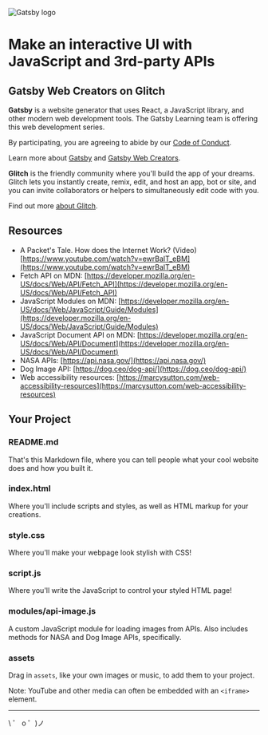 ![Gatsby logo](https://cdn.glitch.com/d387b22e-9641-40eb-a67a-383c0ebd6ba8%2FGatsby_Monogram.png?v=1585109177672)

# Make an interactive UI with JavaScript and 3rd-party APIs
## Gatsby Web Creators on Glitch

**Gatsby** is a website generator that uses React, a JavaScript library, and other modern web development tools. The Gatsby Learning team is offering this web development series.

By participating, you are agreeing to abide by our [Code of Conduct](https://www.gatsbyjs.org/contributing/code-of-conduct/).

Learn more about [Gatsby](https://gatsbyjs.org) and [Gatsby Web Creators](https://gatsbyjs.com/gatsby-web-creators/).

**Glitch** is the friendly community where you'll build the app of your dreams. Glitch lets you instantly create, remix, edit, and host an app, bot or site, and you can invite collaborators or helpers to simultaneously edit code with you.

Find out more [about Glitch](https://glitch.com/about).


## Resources

- A Packet's Tale. How does the Internet Work? (Video) [https://www.youtube.com/watch?v=ewrBalT_eBM](https://www.youtube.com/watch?v=ewrBalT_eBM)
- Fetch API on MDN: [https://developer.mozilla.org/en-US/docs/Web/API/Fetch_API](https://developer.mozilla.org/en-US/docs/Web/API/Fetch_API) 
- JavaScript Modules on MDN: [https://developer.mozilla.org/en-US/docs/Web/JavaScript/Guide/Modules](https://developer.mozilla.org/en-US/docs/Web/JavaScript/Guide/Modules)
- JavaScript Document API on MDN: [https://developer.mozilla.org/en-US/docs/Web/API/Document](https://developer.mozilla.org/en-US/docs/Web/API/Document)
- NASA APIs: [https://api.nasa.gov/](https://api.nasa.gov/)
- Dog Image API: [https://dog.ceo/dog-api/](https://dog.ceo/dog-api/)
- Web accessibility resources: [https://marcysutton.com/web-accessibility-resources](https://marcysutton.com/web-accessibility-resources)

## Your Project

### README.md

That's this Markdown file, where you can tell people what your cool website does and how you built it.

### index.html

Where you'll include scripts and styles, as well as HTML markup for your creations.

### style.css

Where you'll make your webpage look stylish with CSS!

### script.js

Where you'll write the JavaScript to control your styled HTML page!

### modules/api-image.js

A custom JavaScript module for loading images from APIs. Also includes methods for NASA and Dog Image APIs, specifically.

### assets

Drag in `assets`, like your own images or music, to add them to your project. 

Note: YouTube and other media can often be embedded with an `<iframe>` element.


---

\ ゜ o ゜)ノ
